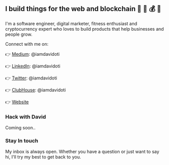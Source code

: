 
## I build things for the web and blockchain 🌱 🏅 💰 💪

I'm a software engineer, digital marketer, fitness enthusiast  and
cryptocurrency expert who loves to build products that help businesses and people grow.

Connect with me on:

👉 [Medium](https://medium.com/@iamdavidoti): @iamdavidoti

👉 [LinkedIn](https://www.linkedin.com/in/iamdavidoti/): @iamdavidoti

👉 [Twitter](https://twitter.com/iamdavidoti): @iamdavidoti

👉 [ClubHouse](https://www.clubhouse.com/@iamdavidoti?utm_source=clubhouse&utm_medium=share_profile&utm_campaign=F0ZH5INopcGWomDEp3G5UA-35096): @iamdavidoti

👉 [Website](https://davidoti.com)

### Hack with David

Coming soon..

### Stay In touch

My inbox is always open. Whether you have a question or just want to say hi, I'll try my best to get back to you.

